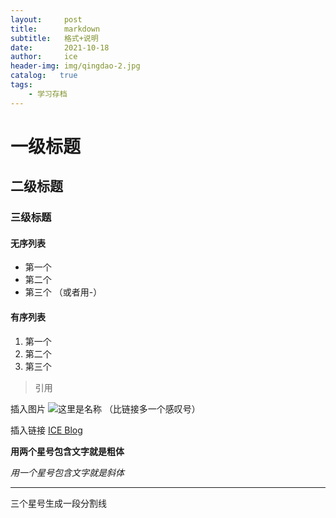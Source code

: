 ```yaml
---
layout:     post
title:      markdown
subtitle:   格式+说明
date:       2021-10-18
author:     ice
header-img: img/qingdao-2.jpg
catalog:   true
tags:
    - 学习存档
---
```



# 一级标题
## 二级标题
### 三级标题

#### 无序列表
* 第一个
* 第二个
* 第三个
（或者用-）

#### 有序列表
1. 第一个
2. 第二个
3. 第三个

> 引用

插入图片 ![这里是名称](这里需要URL地址)
（比链接多一个感叹号）

插入链接 [ICE Blog](https://ice0117.github.io)

**用两个星号包含文字就是粗体**

*用一个星号包含文字就是斜体*

***
三个星号生成一段分割线
